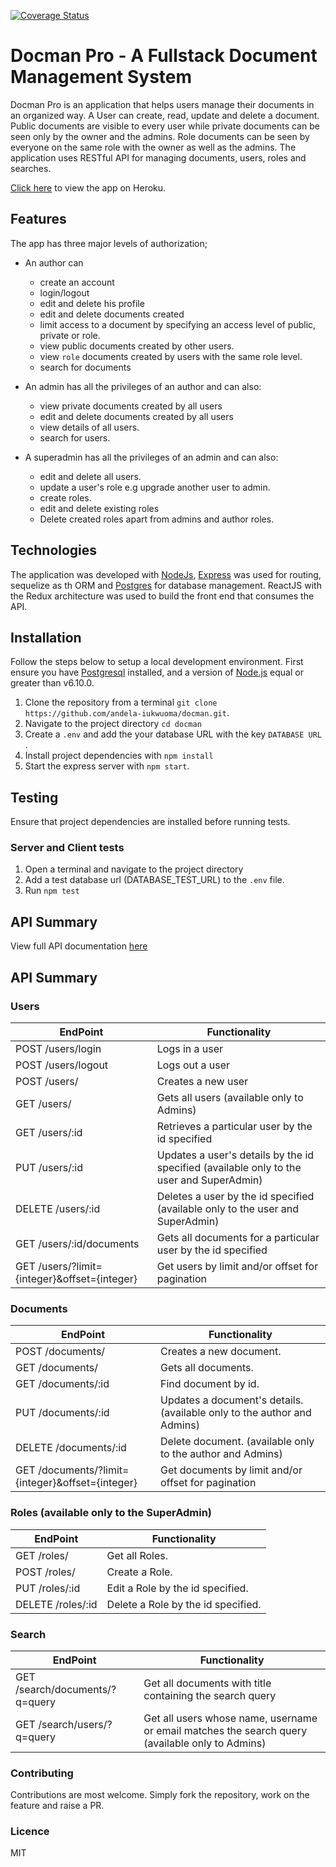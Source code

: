 [![Coverage Status](https://coveralls.io/repos/github/andela-iukwuoma/docman/badge.svg?branch=develop)](https://coveralls.io/github/andela-iukwuoma/docman?branch=develop)
# Docman Pro - A Fullstack Document Management System

Docman Pro is an application that helps users manage their documents in an organized way. A User can create, read, update and delete a document. Public documents are visible to every user while private documents can be seen only by the owner and the admins. Role documents can be seen by everyone on the same role with the owner as well as the admins.
The application uses RESTful API for managing documents, users, roles and searches.

[Click here](http://docmanpro.herokuapp.com/) to view the app on Heroku.

## Features

The app has three major levels of authorization;
-  An author can
    - create an account
    - login/logout
    - edit and delete his profile
    - edit and delete documents created    
    - limit access to a document by specifying an access level of public, private or role.
    - view public documents created by other users.
    - view `role` documents created by users with the same role level.
    - search for documents
    

- An admin has all the privileges of an author and can also:
    - view private documents created by all users
    - edit and delete documents created by all users
    - view details of all users.
    - search for users.

- A superadmin has all the privileges of an admin and can also:
    - edit and delete all users.
    - update a user's role e.g upgrade another user to admin.
    - create roles.
    - edit and delete existing roles
    - Delete created roles apart from admins and author roles.

## Technologies
The application was developed with [NodeJs](http://nodejs.org/), [Express](http://expressjs.com/) was used for routing, sequelize as th ORM and [Postgres](http://postgresql.com/) for database management. ReactJS with the Redux architecture was used to build the front end that consumes the API.

## Installation
Follow the steps below to setup a local development environment. First ensure you have [Postgresql](https://www.postgresql.org/) installed, and a version of [Node.js](http://nodejs.org/) equal or greater than v6.10.0.

1. Clone the repository from a terminal `git clone https://github.com/andela-iukwuoma/docman.git`.
2. Navigate to the project directory `cd docman`
3. Create a `.env` and add the your database URL with the key `DATABASE URL` .
4. Install project dependencies with `npm install`
5. Start the express server with `npm start`.

## Testing
Ensure that project dependencies are installed before running tests.

### Server and Client tests
1. Open a terminal and navigate to the project directory
2. Add a test database url (DATABASE_TEST_URL) to the `.env` file.
3. Run `npm test`

## API Summary
View full API documentation [here](https://andela-iukwuoma.github.io/slate)

## API Summary
### Users
EndPoint                      |   Functionality
------------------------------|------------------------
POST /users/login         |   Logs in a user
POST /users/logout        |   Logs out a user
POST /users/              |   Creates a new user
GET /users/               |   Gets all users (available only to Admins)
GET /users/:id           |   Retrieves a particular user by the id specified
PUT /users/:id           |   Updates a user's details by the id specified (available only to the user and SuperAdmin)
DELETE /users/:id        |   Deletes a user by the id specified (available only to the user and SuperAdmin)
GET /users/:id/documents   | Gets all documents for a particular user by the id specified
GET /users/?limit={integer}&offset={integer} | Get users by limit and/or offset for pagination
### Documents
EndPoint                      |   Functionality
------------------------------|------------------------
POST /documents/          |   Creates a new document.
GET /documents/           |   Gets all documents.
GET /documents/:id       |   Find document by id.
PUT /documents/:id       |   Updates a document's details. (available only to the author and Admins)
DELETE /documents/:id    |   Delete document. (available only to the author and Admins)
GET /documents/?limit={integer}&offset={integer} | Get documents by limit and/or offset for pagination
### Roles (available only to the SuperAdmin)
EndPoint                      |   Functionality
------------------------------|------------------------
GET /roles/               |   Get all Roles.
POST /roles/               |   Create a Role.
PUT /roles/:id               |   Edit a Role by the id specified.
DELETE /roles/:id               |   Delete a Role by the id specified.
### Search
EndPoint                      |   Functionality
------------------------------|------------------------
GET /search/documents/?q=query | Get all documents with title containing the search query
GET /search/users/?q=query | Get all users whose name, username or email matches the search query (available only to Admins)

### Contributing

Contributions are most welcome. Simply fork the repository, work on the feature and raise a PR.

### Licence
MIT
